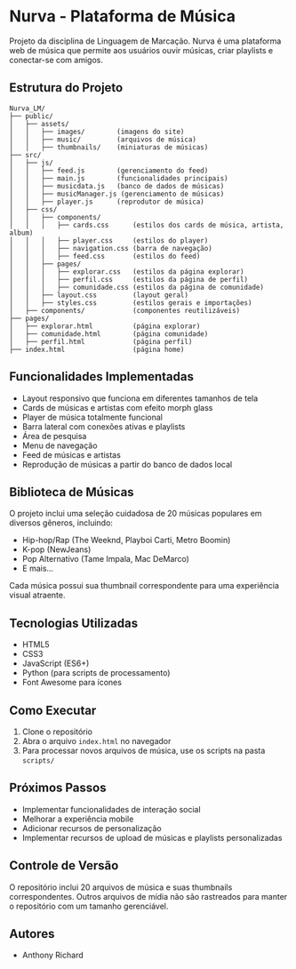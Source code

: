# Nurva - Plataforma de Música

Projeto da disciplina de Linguagem de Marcação. Nurva é uma plataforma web de música que permite aos usuários ouvir músicas, criar playlists e conectar-se com amigos.

## Estrutura do Projeto

```
Nurva_LM/
├── public/
│   ├── assets/
│   │   ├── images/        (imagens do site)
│   │   ├── music/         (arquivos de música)
│   │   ├── thumbnails/    (miniaturas de músicas)
├── src/
│   ├── js/
│   │   ├── feed.js        (gerenciamento do feed)
│   │   ├── main.js        (funcionalidades principais)
│   │   ├── musicdata.js   (banco de dados de músicas)
│   │   ├── musicManager.js (gerenciamento de músicas)
│   │   ├── player.js      (reprodutor de música)
│   ├── css/
│   │   ├── components/
│   │   │   ├── cards.css      (estilos dos cards de música, artista, album)
│   │   │   ├── player.css     (estilos do player)
│   │   │   ├── navigation.css (barra de navegação)
│   │   │   ├── feed.css       (estilos do feed)
│   │   ├── pages/
│   │   │   ├── explorar.css   (estilos da página explorar)
│   │   │   ├── perfil.css     (estilos da página de perfil)
│   │   │   ├── comunidade.css (estilos da página de comunidade)
│   │   ├── layout.css         (layout geral)
│   │   ├── styles.css         (estilos gerais e importações)
│   ├── components/            (componentes reutilizáveis)
├── pages/
│   ├── explorar.html          (página explorar)
│   ├── comunidade.html        (página comunidade)
│   ├── perfil.html            (página perfil)
├── index.html                 (página home)
```

## Funcionalidades Implementadas

- Layout responsivo que funciona em diferentes tamanhos de tela
- Cards de músicas e artistas com efeito morph glass
- Player de música totalmente funcional
- Barra lateral com conexões ativas e playlists
- Área de pesquisa
- Menu de navegação
- Feed de músicas e artistas
- Reprodução de músicas a partir do banco de dados local

## Biblioteca de Músicas

O projeto inclui uma seleção cuidadosa de 20 músicas populares em diversos gêneros, incluindo:
- Hip-hop/Rap (The Weeknd, Playboi Carti, Metro Boomin)
- K-pop (NewJeans)
- Pop Alternativo (Tame Impala, Mac DeMarco)
- E mais...

Cada música possui sua thumbnail correspondente para uma experiência visual atraente.

## Tecnologias Utilizadas

- HTML5
- CSS3
- JavaScript (ES6+)
- Python (para scripts de processamento)
- Font Awesome para ícones

## Como Executar

1. Clone o repositório
2. Abra o arquivo `index.html` no navegador
3. Para processar novos arquivos de música, use os scripts na pasta `scripts/`

## Próximos Passos

- Implementar funcionalidades de interação social
- Melhorar a experiência mobile
- Adicionar recursos de personalização
- Implementar recursos de upload de músicas e playlists personalizadas

## Controle de Versão

O repositório inclui 20 arquivos de música e suas thumbnails correspondentes. Outros arquivos de mídia não são rastreados para manter o repositório com um tamanho gerenciável.

## Autores

- Anthony Richard 
